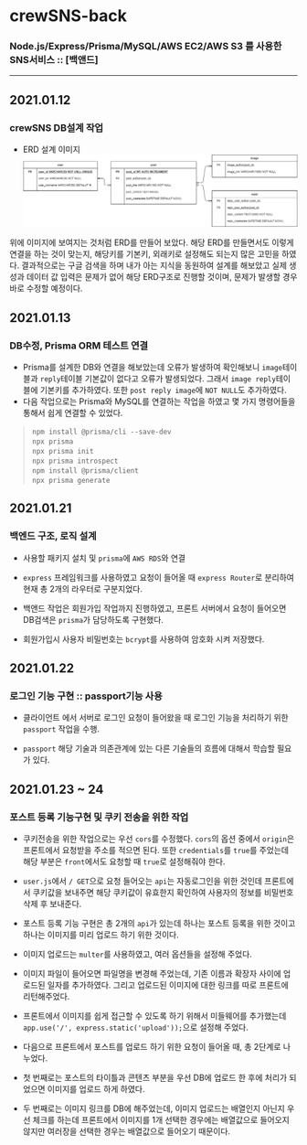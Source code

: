 # crewSNS-back
### Node.js/Express/Prisma/MySQL/AWS EC2/AWS S3 를 사용한 SNS서비스 :: [백앤드]
---
## 2021.01.12
### crewSNS DB설계 작업
- ERD 설계 이미지
![crewSNS ERD](./readmeFile/crewSNS_ERD.png)

위에 이미지에 보여지는 것처럼 ERD를 만들어 보았다. 해당 ERD를 만들면서도 이렇게 연결을 하는 것이 맞는지, 해당키를 
기본키, 외래키로 설정해도 되는지 많은 고민을 하였다. 결과적으로는 구글 검색을 하며 내가 아는 지식을 동원하여 설계를 해보았고 실제 생성과 데이터 값 입력은 문제가 없어 해당 ERD구조로 진행할 것이며, 문제가 발생할 경우 바로 수정할 예정이다.

## 2021.01.13
### DB수정, Prisma ORM 테스트 연결
- Prisma를 설계한 DB와 연결을 해보았는데 오류가 발생하여 확인해보니 `image`테이블과 `reply`테이블 기본값이 없다고 오류가 발생되었다. 그래서 `image reply`테이블에 기본키를 추가하였다. 또한 `post reply image`에 `NOT NULL`도 추가하였다.
- 다음 작업으로는 Prisma와 MySQL를 연결하는 작업을 하였고 몇 가지 명령어들을 통해서 쉽게 연결할 수 있었다.
> `npm install @prisma/cli --save-dev`\
> `npx prisma`\
> `npx prisma init`\
> `npx prisma introspect`\
> `npm install @prisma/client`\
> `npx prisma generate`

## 2021.01.21
### 백엔드 구조, 로직 설계
- 사용할 패키지 설치 및 `prisma`에 `AWS RDS`와 연결

- `express` 프레임워크를 사용하였고 요청이 들어올 때 `express Router`로 분리하여 현재 총 2개의 라우터로 구분지었다.

- 백앤드 작업은 회원가입 작업까지 진행하였고, 프론트 서버에서 요청이 들어오면 DB검색은 `prisma`가 담당하도록 구현했다.

- 회원가입시 사용자 비밀번호는 `bcrypt`를 사용하여 암호화 시켜 저장했다.

## 2021.01.22
### 로그인 기능 구현 :: passport기능 사용
- 클라이언트 에서 서버로 로그인 요청이 들어왔을 때 로그인 기능을 처리하기 위한 `passport` 작업을 수행.

- `passport` 해당 기술과 의존관계에 있는 다른 기술들의 흐름에 대해서 학습할 필요가 있다.

## 2021.01.23 ~ 24
### 포스트 등록 기능구현 및 쿠키 전송을 위한 작업
- 쿠키전송을 위한 작업으로는 우선 `cors`를 수정했다. `cors`의 옵션 중에서 `origin`은 프론트에서 요청받을 주소를 적으면 된다. 또한 `credentials`를 `true`를 주었는데 해당 부분은 `front`에서도 요청할 때 `true`로 설정해줘야 한다.

- `user.js`에서 `/ GET`으로 요청 들어오는 `api`는 자동로그인을 위한 것인데 프론트에서 쿠키값을 보내주면 해당 쿠키값이 유효한지 확인하여 사용자의 정보를 비밀번호 삭제 후 보내준다.

- 포스트 등록 기능 구현은 총 2개의 `api`가 있는데 하나는 포스트 등록을 위한 것이고 하나는 이미지를 미리 업로드 하기 위한 것이다.

- 이미지 업로드는 `multer`를 사용하였고, 여러 옵션들을 설정해 주었다.

- 이미지 파일이 들어오면 파일명을 변경해 주었는데, 기존 이름과 확장자 사이에 업로드된 일자를 추가하였다. 그리고 업로드된 이미지에 대한 링크를 따로 프론트에 리턴해주었다.

- 프론트에서 이미지를 쉽게 접근할 수 있도록 하기 위해서 미들웨어를 추가했는데 `app.use('/', express.static('upload'));`으로 설정해 주었다.

- 다음으로 프론트에서 포스트를 업로드 하기 위한 요청이 들어올 때, 총 2단계로 나누었다.

- 첫 번째로는 포스트의 타이틀과 콘텐츠 부분을 우선 DB에 업로드 한 후에 처리가 되었으면 이미지를 업로드 하게 하였다.

- 두 번째로는 이미지 링크를 DB에 해주었는데, 이미지 업로드는 배열인지 아닌지 우선 체크를 하는데 프론트에서 이미지를 1개 선택한 경우에는 배열값으로 들어오지 않지만 여러장을 선택한 경우는 배열값으로 들어오기 때문이다.